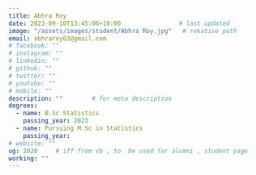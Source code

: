 ```yaml
---
title: Abhra Roy                   
date: 2023-09-10T13:45:06+10:00                # last updated
image: "/assets/images/student/Abhra Roy.jpg"   # rekative path 
email: abhraroy03@gmail.com
# facebook: ""        
# instagram: ""
# linkedin: ""     
# github: ""              
# twitter: ""
# youtube: ""
# mobile: ""    
description: ""        # for meta description
degrees:
  - name: B.Sc Statistics            
    passing_year: 2023
  - name: Pursuing M.Sc in Statistics
    passing_year:  
# website: ""
ug: 2020     # iff from vb , to  be used for alumni , student page   
working: ""
---
```






